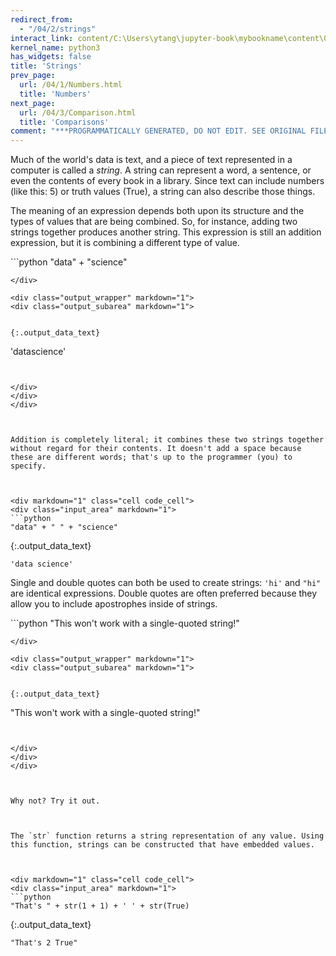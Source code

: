 ```yaml
---
redirect_from:
  - "/04/2/strings"
interact_link: content/C:\Users\ytang\jupyter-book\mybookname\content\04/2/Strings.ipynb
kernel_name: python3
has_widgets: false
title: 'Strings'
prev_page:
  url: /04/1/Numbers.html
  title: 'Numbers'
next_page:
  url: /04/3/Comparison.html
  title: 'Comparisons'
comment: "***PROGRAMMATICALLY GENERATED, DO NOT EDIT. SEE ORIGINAL FILES IN /content***"
---
```



Much of the world's data is text, and a piece of text represented in a computer is called a *string*. A string can represent a word, a sentence, or even the contents of every book in a library. Since text can include numbers (like this: 5) or truth values (True), a string can also describe those things.

The meaning of an expression depends both upon its structure and the types of values that are being combined. So, for instance, adding two strings together produces another string. This expression is still an addition expression, but it is combining a different type of value.



<div markdown="1" class="cell code_cell">
<div class="input_area" markdown="1">
```python
"data" + "science"

```
</div>

<div class="output_wrapper" markdown="1">
<div class="output_subarea" markdown="1">


{:.output_data_text}
```
'datascience'
```


</div>
</div>
</div>



Addition is completely literal; it combines these two strings together without regard for their contents. It doesn't add a space because these are different words; that's up to the programmer (you) to specify.



<div markdown="1" class="cell code_cell">
<div class="input_area" markdown="1">
```python
"data" + " " + "science"

```
</div>

<div class="output_wrapper" markdown="1">
<div class="output_subarea" markdown="1">


{:.output_data_text}
```
'data science'
```


</div>
</div>
</div>



Single and double quotes can both be used to create strings: `'hi'` and `"hi"` are identical expressions. Double quotes are often preferred because they allow you to include apostrophes inside of strings.



<div markdown="1" class="cell code_cell">
<div class="input_area" markdown="1">
```python
"This won't work with a single-quoted string!"

```
</div>

<div class="output_wrapper" markdown="1">
<div class="output_subarea" markdown="1">


{:.output_data_text}
```
"This won't work with a single-quoted string!"
```


</div>
</div>
</div>



Why not? Try it out.



The `str` function returns a string representation of any value. Using this function, strings can be constructed that have embedded values.



<div markdown="1" class="cell code_cell">
<div class="input_area" markdown="1">
```python
"That's " + str(1 + 1) + ' ' + str(True)

```
</div>

<div class="output_wrapper" markdown="1">
<div class="output_subarea" markdown="1">


{:.output_data_text}
```
"That's 2 True"
```


</div>
</div>
</div>

